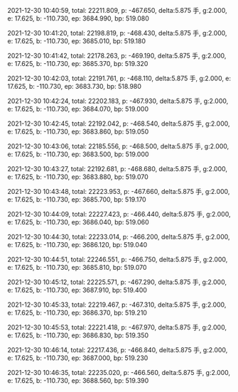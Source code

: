 2021-12-30 10:40:59, total: 22211.809, p: -467.650, delta:5.875 手, g:2.000, e: 17.625, b: -110.730, ep: 3684.990, bp: 519.080

2021-12-30 10:41:20, total: 22198.819, p: -468.430, delta:5.875 手, g:2.000, e: 17.625, b: -110.730, ep: 3685.010, bp: 519.180

2021-12-30 10:41:42, total: 22178.263, p: -469.190, delta:5.875 手, g:2.000, e: 17.625, b: -110.730, ep: 3685.370, bp: 519.320

2021-12-30 10:42:03, total: 22191.761, p: -468.110, delta:5.875 手, g:2.000, e: 17.625, b: -110.730, ep: 3683.730, bp: 518.980

2021-12-30 10:42:24, total: 22202.183, p: -467.930, delta:5.875 手, g:2.000, e: 17.625, b: -110.730, ep: 3684.070, bp: 519.000

2021-12-30 10:42:45, total: 22192.042, p: -468.540, delta:5.875 手, g:2.000, e: 17.625, b: -110.730, ep: 3683.860, bp: 519.050

2021-12-30 10:43:06, total: 22185.556, p: -468.500, delta:5.875 手, g:2.000, e: 17.625, b: -110.730, ep: 3683.500, bp: 519.000

2021-12-30 10:43:27, total: 22192.681, p: -468.680, delta:5.875 手, g:2.000, e: 17.625, b: -110.730, ep: 3683.880, bp: 519.070

2021-12-30 10:43:48, total: 22223.953, p: -467.660, delta:5.875 手, g:2.000, e: 17.625, b: -110.730, ep: 3685.700, bp: 519.170

2021-12-30 10:44:09, total: 22227.423, p: -466.440, delta:5.875 手, g:2.000, e: 17.625, b: -110.730, ep: 3686.040, bp: 519.060

2021-12-30 10:44:30, total: 22233.014, p: -466.200, delta:5.875 手, g:2.000, e: 17.625, b: -110.730, ep: 3686.120, bp: 519.040

2021-12-30 10:44:51, total: 22246.551, p: -466.750, delta:5.875 手, g:2.000, e: 17.625, b: -110.730, ep: 3685.810, bp: 519.070

2021-12-30 10:45:12, total: 22225.571, p: -467.290, delta:5.875 手, g:2.000, e: 17.625, b: -110.730, ep: 3687.910, bp: 519.400

2021-12-30 10:45:33, total: 22219.467, p: -467.310, delta:5.875 手, g:2.000, e: 17.625, b: -110.730, ep: 3686.370, bp: 519.210

2021-12-30 10:45:53, total: 22221.418, p: -467.970, delta:5.875 手, g:2.000, e: 17.625, b: -110.730, ep: 3686.830, bp: 519.350

2021-12-30 10:46:14, total: 22217.436, p: -466.840, delta:5.875 手, g:2.000, e: 17.625, b: -110.730, ep: 3687.000, bp: 519.230

2021-12-30 10:46:35, total: 22235.020, p: -466.560, delta:5.875 手, g:2.000, e: 17.625, b: -110.730, ep: 3688.560, bp: 519.390